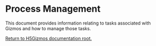 
# Process Management

This document provides information relating to tasks associated with Gizmos and how to manage those tasks.

<a href="../README.md">
Return to H5Gizmos documentation root.
</a>
